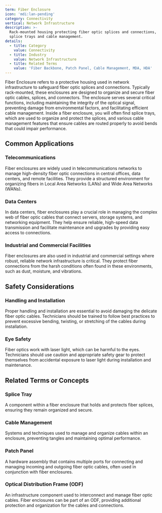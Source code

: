 ```yaml
---
term: Fiber Enclosure
icon: 'mdi:lan-pending'
category: Connectivity
vertical: Network Infrastructure
description: >-
  Rack-mounted housing protecting fiber optic splices and connections, including
  splice trays and cable management.
details:
  - title: Category
    value: Connectivity
  - title: Industry
    value: Network Infrastructure
  - title: Related Terms
    value: 'Fiber Backbone, Patch Panel, Cable Management, MDA, HDA'
---
```

Fiber Enclosure refers to a protective housing used in network infrastructure to safeguard fiber optic splices and connections. Typically rack-mounted, these enclosures are designed to organize and secure fiber optic cables, splices, and connectors. The enclosure serves several critical functions, including maintaining the integrity of the optical signal, preventing damage from environmental factors, and facilitating efficient cable management. Inside a fiber enclosure, you will often find splice trays, which are used to organize and protect the splices, and various cable management features that ensure cables are routed properly to avoid bends that could impair performance.

## Common Applications

### Telecommunications
Fiber enclosures are widely used in telecommunications networks to manage high-density fiber optic connections in central offices, data centers, and remote facilities. They provide a structured environment for organizing fibers in Local Area Networks (LANs) and Wide Area Networks (WANs).

### Data Centers
In data centers, fiber enclosures play a crucial role in managing the complex web of fiber optic cables that connect servers, storage systems, and networking equipment. They help ensure reliable, high-speed data transmission and facilitate maintenance and upgrades by providing easy access to connections.

### Industrial and Commercial Facilities
Fiber enclosures are also used in industrial and commercial settings where robust, reliable network infrastructure is critical. They protect fiber connections from the harsh conditions often found in these environments, such as dust, moisture, and vibrations.

## Safety Considerations

### Handling and Installation
Proper handling and installation are essential to avoid damaging the delicate fiber optic cables. Technicians should be trained to follow best practices to prevent excessive bending, twisting, or stretching of the cables during installation.

### Eye Safety
Fiber optics work with laser light, which can be harmful to the eyes. Technicians should use caution and appropriate safety gear to protect themselves from accidental exposure to laser light during installation and maintenance.

## Related Terms or Concepts

### Splice Tray
A component within a fiber enclosure that holds and protects fiber splices, ensuring they remain organized and secure.

### Cable Management
Systems and techniques used to manage and organize cables within an enclosure, preventing tangles and maintaining optimal performance.

### Patch Panel
A hardware assembly that contains multiple ports for connecting and managing incoming and outgoing fiber optic cables, often used in conjunction with fiber enclosures.

### Optical Distribution Frame (ODF)
An infrastructure component used to interconnect and manage fiber optic cables. Fiber enclosures can be part of an ODF, providing additional protection and organization for the cables and connections.
